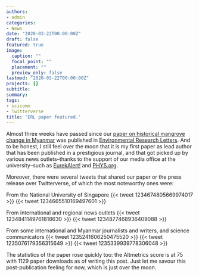 ```yaml
---
authors:
- admin
categories:
- News
date: "2020-03-22T00:00:00Z"
draft: false
featured: true
image:
  caption: ""
  focal_point: ""
  placement: ""
  preview_only: false
lastmod: "2020-03-22T00:00:00Z"
projects: []
subtitle:
summary:
tags:
- scicomm
- Twitterverse
title: 'ERL paper featured.'
---
```

Almost three weeks have passed since our [paper on historical mangrove change in Myanmar](https://iopscience.iop.org/article/10.1088/1748-9326/ab666d) was published in [Environmental Research Letters](https://iopscience.iop.org/journal/1748-9326). And to be honest, I still feel over the moon that it is my first paper as lead author that has been published in a prestigious journal, and that got picked up by various news outlets–thanks to the support of our media office at the university–such as [EurekAlert!](https://www.eurekalert.org/pub_releases/2020-03/nuos-mt6030220.php) and [PHYS.org](https://phys.org/news/2020-03-myanmar-mangroves-deforested-years.html).

Moreover, there were several tweets that shared our paper or the press release over Twitterverse, of which the most noteworthy ones were:

From the National University of Singapore
{{< tweet 1234674805669974017 >}}
{{< tweet 1234665510169497601 >}}

From international and regional news outlets
{{< tweet 1234841149761818630 >}}
{{< tweet 1234877468936409088 >}}

From some international and Myanmar journalists and writers, and science communicators
{{< tweet 1235241606250475520 >}}
{{< tweet 1235076179356315649 >}}
{{< tweet 1235339939778306048 >}}

The statistics of the paper rose quickly too: the Altmetrics score is at 75 with 1129 paper downloads as of writing this post. Just let me savour this post-publication feeling for now, which is just over the moon.